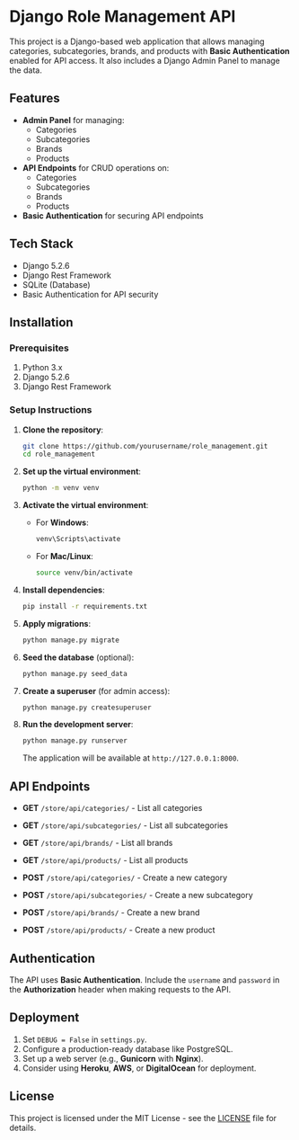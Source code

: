 # Django Role Management API

This project is a Django-based web application that allows managing categories, subcategories, brands, and products with **Basic Authentication** enabled for API access. It also includes a Django Admin Panel to manage the data.

## Features

- **Admin Panel** for managing:
  - Categories
  - Subcategories
  - Brands
  - Products
- **API Endpoints** for CRUD operations on:
  - Categories
  - Subcategories
  - Brands
  - Products
- **Basic Authentication** for securing API endpoints

## Tech Stack

- Django 5.2.6
- Django Rest Framework
- SQLite (Database)
- Basic Authentication for API security

## Installation

### Prerequisites

1. Python 3.x
2. Django 5.2.6
3. Django Rest Framework

### Setup Instructions

1. **Clone the repository**:

    ```bash
    git clone https://github.com/yourusername/role_management.git
    cd role_management
    ```

2. **Set up the virtual environment**:

    ```bash
    python -m venv venv
    ```

3. **Activate the virtual environment**:

    - For **Windows**:
      ```bash
      venv\Scripts\activate
      ```

    - For **Mac/Linux**:
      ```bash
      source venv/bin/activate
      ```

4. **Install dependencies**:

    ```bash
    pip install -r requirements.txt
    ```

5. **Apply migrations**:

    ```bash
    python manage.py migrate
    ```

6. **Seed the database** (optional):

    ```bash
    python manage.py seed_data
    ```

7. **Create a superuser** (for admin access):

    ```bash
    python manage.py createsuperuser
    ```

8. **Run the development server**:

    ```bash
    python manage.py runserver
    ```

    The application will be available at `http://127.0.0.1:8000`.

## API Endpoints

- **GET** `/store/api/categories/` - List all categories
- **GET** `/store/api/subcategories/` - List all subcategories
- **GET** `/store/api/brands/` - List all brands
- **GET** `/store/api/products/` - List all products

- **POST** `/store/api/categories/` - Create a new category
- **POST** `/store/api/subcategories/` - Create a new subcategory
- **POST** `/store/api/brands/` - Create a new brand
- **POST** `/store/api/products/` - Create a new product

## Authentication

The API uses **Basic Authentication**. Include the `username` and `password` in the **Authorization** header when making requests to the API.

## Deployment

1. Set `DEBUG = False` in `settings.py`.
2. Configure a production-ready database like PostgreSQL.
3. Set up a web server (e.g., **Gunicorn** with **Nginx**).
4. Consider using **Heroku**, **AWS**, or **DigitalOcean** for deployment.

## License

This project is licensed under the MIT License - see the [LICENSE](LICENSE) file for details.
